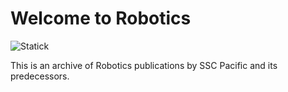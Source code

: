 # Welcome to Robotics

![Statick](https://github.com/robopubs/Publications/workflows/Statick/badge.svg)

This is an archive of Robotics publications by SSC Pacific and its predecessors.
